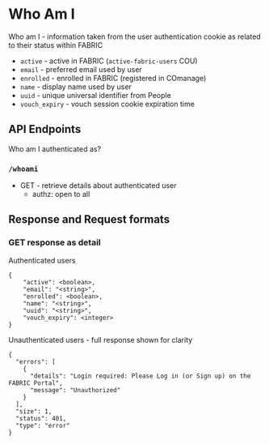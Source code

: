 # Who Am I

Who am I - information taken from the user authentication cookie as related to their status within FABRIC

- `active` - active in FABRIC (`active-fabric-users` COU)
- `email` - preferred email used by user
- `enrolled` - enrolled in FABRIC (registered in COmanage)
- `name` - display name used by user
- `uuid` - unique universal identifier from People
- `vouch_expiry` - vouch session cookie expiration time

## API Endpoints

Who am I authenticated as?

### `/whoami`

- GET - retrieve details about authenticated user
  - authz: open to all

## Response and Request formats

### GET response as detail

Authenticated users

```
{
    "active": <boolean>,
    "email": "<string>",
    "enrolled": <boolean>,
    "name": "<string>",
    "uuid": "<string>",
    "vouch_expiry": <integer>
}
```

Unauthenticated users - full response shown for clarity

```
{
  "errors": [
    {
      "details": "Login required: Please Log in (or Sign up) on the FABRIC Portal",
      "message": "Unauthorized"
    }
  ],
  "size": 1,
  "status": 401,
  "type": "error"
}
```
